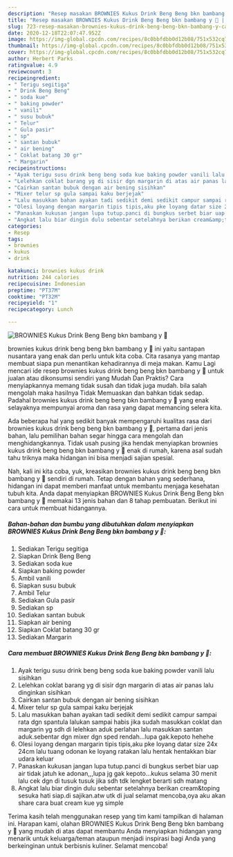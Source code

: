 ```yaml
---
description: "Resep masakan BROWNIES Kukus Drink Beng Beng bkn bambang y 🤣 | Cara Bikin BROWNIES Kukus Drink Beng Beng bkn bambang y 🤣 Yang Mudah Dan Praktis"
title: "Resep masakan BROWNIES Kukus Drink Beng Beng bkn bambang y 🤣 | Cara Bikin BROWNIES Kukus Drink Beng Beng bkn bambang y 🤣 Yang Mudah Dan Praktis"
slug: 723-resep-masakan-brownies-kukus-drink-beng-beng-bkn-bambang-y-cara-bikin-brownies-kukus-drink-beng-beng-bkn-bambang-y-yang-mudah-dan-praktis
date: 2020-12-18T22:07:47.952Z
image: https://img-global.cpcdn.com/recipes/8c0bbfdbb0d12b08/751x532cq70/brownies-kukus-drink-beng-beng-bkn-bambang-y-🤣-foto-resep-utama.jpg
thumbnail: https://img-global.cpcdn.com/recipes/8c0bbfdbb0d12b08/751x532cq70/brownies-kukus-drink-beng-beng-bkn-bambang-y-🤣-foto-resep-utama.jpg
cover: https://img-global.cpcdn.com/recipes/8c0bbfdbb0d12b08/751x532cq70/brownies-kukus-drink-beng-beng-bkn-bambang-y-🤣-foto-resep-utama.jpg
author: Herbert Parks
ratingvalue: 4.9
reviewcount: 3
recipeingredient:
- " Terigu segitiga"
- " Drink Beng Beng"
- " soda kue"
- " baking powder"
- " vanili"
- " susu bubuk"
- " Telur"
- " Gula pasir"
- " sp"
- " santan bubuk"
- " air bening"
- " Coklat batang 30 gr"
- " Margarin"
recipeinstructions:
- "Ayak terigu susu drink beng beng soda kue baking powder vanili lalu sisihkan"
- "Lelehkan coklat barang yg di sisir dgn margarin di atas air panas lalu dinginkan sisihkan"
- "Cairkan santan bubuk dengan air bening sisihkan"
- "Mixer telur sp gula sampai kaku berjejak"
- "Lalu masukkan bahan ayakan tadi sedikit demi sedikit campur sampai rata dgn spantula lalukan sampai habis jika sudah masukkan coklat dan margarin yg sdh di lelehkan aduk perlahan lalu masukkan santan aduk.sebentar dgn mixer dgn sped rendah...lupa gak.kepoto hehehe"
- "Olesi loyang dengan margarin tipis tipis,aku pke loyang datar size 24x 24cm lalu tuang odonan ke loyang ratakan lalu hentak hentakkan biar udara keluar"
- "Panaskan kukusan jangan lupa tutup.panci di bungkus serbet biar uap air tidak jatuh ke adonan,,,lupa jg gak kepoto...kukus selama 30 menit lalu cek dgn di tusuk tusuk jika sdh tdk lengket berarti sdh matang"
- "Angkat lalu biar dingin dulu sebentar setelahnya berikan cream&amp;toping sesuka hati siap.di sajikan.atw utk di jual selamat mencoba,oya aku akan share cara buat cream kue yg simple"
categories:
- Resep
tags:
- brownies
- kukus
- drink

katakunci: brownies kukus drink 
nutrition: 244 calories
recipecuisine: Indonesian
preptime: "PT37M"
cooktime: "PT32M"
recipeyield: "1"
recipecategory: Lunch

---
```



![BROWNIES Kukus Drink Beng Beng bkn bambang y 🤣](https://img-global.cpcdn.com/recipes/8c0bbfdbb0d12b08/751x532cq70/brownies-kukus-drink-beng-beng-bkn-bambang-y-🤣-foto-resep-utama.jpg)


brownies kukus drink beng beng bkn bambang y 🤣 ini yaitu santapan nusantara yang enak dan perlu untuk kita coba. Cita rasanya yang mantap membuat siapa pun menantikan kehadirannya di meja makan.
Kamu Lagi mencari ide resep brownies kukus drink beng beng bkn bambang y 🤣 untuk jualan atau dikonsumsi sendiri yang Mudah Dan Praktis? Cara menyiapkannya memang tidak susah dan tidak juga mudah. bila salah mengolah maka hasilnya Tidak Memuaskan dan bahkan tidak sedap. Padahal brownies kukus drink beng beng bkn bambang y 🤣 yang enak selayaknya mempunyai aroma dan rasa yang dapat memancing selera kita.



Ada beberapa hal yang sedikit banyak mempengaruhi kualitas rasa dari brownies kukus drink beng beng bkn bambang y 🤣, pertama dari jenis bahan, lalu pemilihan bahan segar hingga cara mengolah dan menghidangkannya. Tidak usah pusing jika hendak menyiapkan brownies kukus drink beng beng bkn bambang y 🤣 enak di rumah, karena asal sudah tahu triknya maka hidangan ini bisa menjadi sajian spesial.


Nah, kali ini kita coba, yuk, kreasikan brownies kukus drink beng beng bkn bambang y 🤣 sendiri di rumah. Tetap dengan bahan yang sederhana, hidangan ini dapat memberi manfaat untuk membantu menjaga kesehatan tubuh kita. Anda dapat menyiapkan BROWNIES Kukus Drink Beng Beng bkn bambang y 🤣 memakai 13 jenis bahan dan 8 tahap pembuatan. Berikut ini cara untuk membuat hidangannya.

<!--inarticleads1-->

##### Bahan-bahan dan bumbu yang dibutuhkan dalam menyiapkan BROWNIES Kukus Drink Beng Beng bkn bambang y 🤣:

1. Sediakan  Terigu segitiga
1. Siapkan  Drink Beng Beng
1. Sediakan  soda kue
1. Siapkan  baking powder
1. Ambil  vanili
1. Siapkan  susu bubuk
1. Ambil  Telur
1. Sediakan  Gula pasir
1. Sediakan  sp
1. Sediakan  santan bubuk
1. Siapkan  air bening
1. Siapkan  Coklat batang 30 gr
1. Sediakan  Margarin




<!--inarticleads2-->

##### Cara membuat BROWNIES Kukus Drink Beng Beng bkn bambang y 🤣:

1. Ayak terigu susu drink beng beng soda kue baking powder vanili lalu sisihkan
1. Lelehkan coklat barang yg di sisir dgn margarin di atas air panas lalu dinginkan sisihkan
1. Cairkan santan bubuk dengan air bening sisihkan
1. Mixer telur sp gula sampai kaku berjejak
1. Lalu masukkan bahan ayakan tadi sedikit demi sedikit campur sampai rata dgn spantula lalukan sampai habis jika sudah masukkan coklat dan margarin yg sdh di lelehkan aduk perlahan lalu masukkan santan aduk.sebentar dgn mixer dgn sped rendah...lupa gak.kepoto hehehe
1. Olesi loyang dengan margarin tipis tipis,aku pke loyang datar size 24x 24cm lalu tuang odonan ke loyang ratakan lalu hentak hentakkan biar udara keluar
1. Panaskan kukusan jangan lupa tutup.panci di bungkus serbet biar uap air tidak jatuh ke adonan,,,lupa jg gak kepoto...kukus selama 30 menit lalu cek dgn di tusuk tusuk jika sdh tdk lengket berarti sdh matang
1. Angkat lalu biar dingin dulu sebentar setelahnya berikan cream&amp;toping sesuka hati siap.di sajikan.atw utk di jual selamat mencoba,oya aku akan share cara buat cream kue yg simple




Terima kasih telah menggunakan resep yang tim kami tampilkan di halaman ini. Harapan kami, olahan BROWNIES Kukus Drink Beng Beng bkn bambang y 🤣 yang mudah di atas dapat membantu Anda menyiapkan hidangan yang menarik untuk keluarga/teman ataupun menjadi inspirasi bagi Anda yang berkeinginan untuk berbisnis kuliner. Selamat mencoba!
